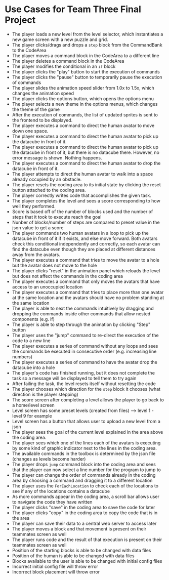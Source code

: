 # Use Cases for Team Three Final Project

* The player loads a new level from the level selector, which instantiates a new game screen with a new puzzle and grid.
* The player clicks/drags and drops a `step` block from the CommandBank to the CodeArea
* The player moves a command block in the CodeArea to a different line
* The player deletes a command block in the CodeArea
* The player modifies the conditional in an `if` block
* The player clicks the "play" button to start the execution of commands
* The player clicks the "pause" button to temporarily pause the execution of commands
* The player slides the animation speed slider from 1.0x to 1.5x, which changes the animation speed
* The player clicks the options button, which opens the options menu
* The player selects a new theme in the options menus, which changes the theme of the game
* After the execution of commands, the list of updated sprites is sent to the frontend to be displayed.
* The player executes a command to direct the human avatar to move down one space.
* The player executes a command to direct the human avatar to pick up the datacube in front of it.
* The player executes a command to direct the human avatar to pick up the datacube in front of it, but there is no datacube there. However, no error message is shown. Nothing happens.
* The player executes a command to direct the human avatar to drop the datacube in front of it.
* The player attempts to direct the human avatar to walk into a space already occupied by an obstacle.
* The player resets the coding area to its initial state by clicking the reset button attached to the coding area.
* The player correctly writes code that accomplishes the given task.
* The player completes the level and sees a score corresponding to how well they performed.
* Score is based off of the number of blocks used and the number of steps that it took to execute reach the goal
* Nunber of blocks/number of steps are compared to preset value in the json value to get a score
* The player commands two human avatars in a loop to pick up the datacube in front of it if it exists, and else move forward. Both avatars check this conditional independently and correctly, so each avatar can find the datacube even though they are placed at different distances away from the avatars.
* The player executes a command that tries to move the avatar to a hole but the avatar does not move to the hole
* The player clicks "reset" in the animation panel which reloads the level but does not affect the commands in the coding area
* The player executes a command that only moves the avatars that have access to an unoccupied location
* The player executes a command that tries to place more than one avatar at the same location and the avatars should have no problem standing at the same location
* The player is able to next the commands intuitively by dragging and dropping the commands inside other commands that allow nested components (e.g. if)
* The player is able to step through the animation by clicking "Step" button
* The player uses the "jump" command to re-direct the execution of the code to a new line
* The player executes a series of command without any loops and sees the commands be executed in consecutive order (e.g. increasing line numbers)
* The player executes a series of command to have the avatar drop the datacube into a hole
* The player's code has finished running, but it does not complete the task so a message will be displayed to tell them to try again
* After failing the task, the level resets itself without resetting the code
* The player chooses which direction for the `step` block it chooses (what direction is the player stepping)
* The score screen after completing a level allows the player to go back to a home/level screen
* Level screen has some preset levels (created from files) --> level 1 - level 9 for example
* Level screen has a button that allows user to upload a new level from a json
* The player sees the goal of the current level explained in the area above the coding area.
* The player sees which one of the lines each of the avatars is executing by some kind of graphic indicator next to the lines in the coding area.
* The available commands in the toolbox is determined by the json file (changes as levels become harder)
* The player drops `jump` command block into the coding area and sees that the player can now select a line number for the program to jump to
* The player can change the order of commands already in the coding area by choosing a command and dragging it to a different location
* The player uses the `ForEachLocation` to check each of the locations to see if any of the locations contains a datacube
* As more commands appear in the coding area, a scroll bar allows user to navigate the code they have written
* The player clicks "save" in the coding area to save the code for later
* The player clicks "copy" in the coding area to copy the code that is in the area
* The player can save their data to a central web server to access later
* The player moves a block and that movement is present on their teammates screen as well
* The player runs code and the result of that execution is present on their teammates screen as well
* Position of the starting blocks is able to be changed with data files
* Position of the human is able to be changed with data files
* Blocks available to the user is able to be changed with initial config files
* Incorrect initial config file will throw error
* Incorrect block placement will throw error